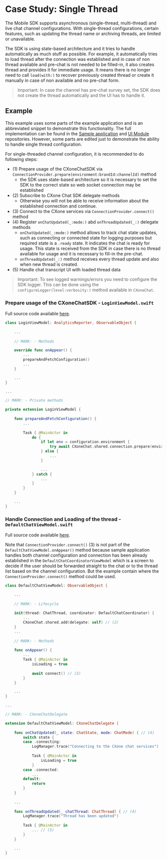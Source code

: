# Case Study: Single Thread

The Mobile SDK supports asynchronous (single-thread, multi-thread) and live chat channel configurations. With single-thread configurations, certain features, such as updating the thread name or archiving threads, are limited or unavailable.

The SDK is using state-based architecture and it tries to handle automatically as much stuff as possible. For example, it automatically tries to load thread after the connection was established and in case of non thread available and pre-chat is not needed to be filled-in, it also creates thread and provides it for immediate usage. It means there is no longer need to call `load(with:)` to recover previously created thread or create it manually in case of non available and no pre-chat form. 

> Important: In case the channel has pre-chat survey set, the SDK does not create the thread automatically and the UI has to handle it.


## Example

This example uses some parts of the example application and is an abbreviated snippet to demonstrate this functionality. The full implementation can be found in the [Sample application](https://github.com/nice-devone/nice-cxone-mobile-sdk-ios/tree/main/sample) and [UI Module](https://github.com/nice-devone/nice-cxone-mobile-sdk-ios/tree/main/cxone-chat-ui) repositories. However, some parts are edited just to demonstrate the ability to handle single thread configuration.

For single-threaded channel configuration, it is recommended to do following steps:

- (1) Prepare usage of the CXoneChatSDK via `ConnectionProvider.prepare(environment:brandId:channelId)` method
  - the SDK uses state-based architecture so it is necessary to set the SDK to the correct state so web socket connection may be established
- (2) Subscribe to CXone Chat SDK delegate methods
  - Otherwise you will not be able to receive information about the established connection and continue.
- (3) Connect to the CXone services via `ConnectionProvider.connect()` method
- (4) Register `onChatUpdated(_:mode:)` abd `onThreadUpdated(_:)` delegate methods
  - `onChatUpdated(_:mode:)` method allows to track chat state updates, such as connecting or connected state for logging purposes but required state is a `.ready` state. It indicates the chat is ready for usage. This state is received from the SDK in case there is no thread available for usage and it is necessary to fill-in the pre-chat.
  - `onThreadUpdated(_:)` method receives every thread update and also when new thread is created.
- (5) Handle chat transcript UI with loaded thread data

> Important: To see logged warnings/errors you need to configure the SDK logger. This can be done using the `configureLogger(level:verbosity:)` method available in `CXoneChat`.

### Prepare usage of the CXoneChatSDK - `LoginViewModel.swift`

Full source code available [here](https://github.com/nice-devone/nice-cxone-mobile-sdk-ios/blob/main/sample/iOSSDKExample/Sources/Presentation/Views/Login/LoginViewModel.swift).

```swift
class LoginViewModel: AnalyticsReporter, ObservableObject {
    
    ...
    
    // MARK: - Methods

    override func onAppear() {
        ...
        prepareAndFetchConfiguration()
        ...
    }

    ...
}

...

// MARK: - Private methods

private extension LoginViewModel {
    
    func prepareAndFetchConfiguration() {
        ...
        
        Task { @MainActor in
            do {
                if let env = configuration.environment {
                    try await CXoneChat.shared.connection.prepare(environment: env, brandId: configuration.brandId, channelId: configuration.channelId) // (1)
                } else {
                    ...
                }

                ...
            } catch {
                ...
            }
        }
    }

    ...
}
```

### Handle Connection and Loading of the thread - `DefaultChatViewModel.swift`

Full source code available [here](https://github.com/nice-devone/nice-cxone-mobile-sdk-ios/blob/main/cxone-chat-ui/Sources/Presentation/Implementation/Default/Chat/DefaultChatViewModel.swift).

Note that `ConnectionProvider.connect()` (3) is not part of the `DefaultChatViewModel.onAppear()` method because sample application handles both channel configuration and connection has been already established in the `DefaultChatCoordinatorViewModel` which is a screen to decide if the user should be forwarded straight to the chat or to the thread list based on the channel configuration. But the example contain where the `ConnectionProvider.connect()` method could be used.

```swift
class DefaultChatViewModel: ObservableObject {

    ...
    
    // MARK: - Lifecycle
    
    init(thread: ChatThread, coordinator: DefaultChatCoordinator) {
        ...
        CXoneChat.shared.add(delegate: self) // (2)
    }
    ...
    
    // MARK: - Methods
    
    func onAppear() {
        ...
        Task { @MainActor in
            isLoading = true
            
            await connect() // (3)
        }
    }

    ...
}

...

// MARK: - CXoneChatDelegate

extension DefaultChatViewModel: CXoneChatDelegate {
    
    func onChatUpdated(_ state: ChatState, mode: ChatMode) { // (4)
        switch state {
        case .connecting:
            LogManager.trace("Connecting to the CXone chat services")
            
            Task { @MainActor in
                isLoading = true
            }
        case .connected:
            ...
        default:
            return
        }
    }
    
    ...
    
    func onThreadUpdated(_ chatThread: ChatThread) { // (4)
        LogManager.trace("Thread has been updated")
        
        Task { @MainActor in
            ... // (5)
        }
    }

    ...
}
``` 
